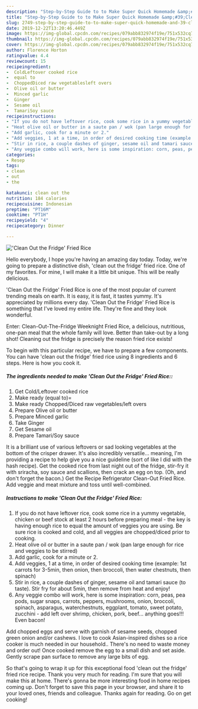```yaml
---
description: "Step-by-Step Guide to to Make Super Quick Homemade &amp;#39;Clean Out the Fridge&amp;#39; Fried Rice"
title: "Step-by-Step Guide to to Make Super Quick Homemade &amp;#39;Clean Out the Fridge&amp;#39; Fried Rice"
slug: 2749-step-by-step-guide-to-to-make-super-quick-homemade-and-39-clean-out-the-fridge-and-39-fried-rice
date: 2019-12-22T13:20:46.449Z
image: https://img-global.cpcdn.com/recipes/079abb832974f19e/751x532cq70/clean-out-the-fridge-fried-rice-recipe-main-photo.jpg
thumbnail: https://img-global.cpcdn.com/recipes/079abb832974f19e/751x532cq70/clean-out-the-fridge-fried-rice-recipe-main-photo.jpg
cover: https://img-global.cpcdn.com/recipes/079abb832974f19e/751x532cq70/clean-out-the-fridge-fried-rice-recipe-main-photo.jpg
author: Florence Horton
ratingvalue: 4.4
reviewcount: 15
recipeingredient:
-  ColdLeftover cooked rice
-  equal to
-  ChoppedDiced raw vegetablesleft overs
-  Olive oil or butter
-  Minced garlic
-  Ginger
-  Sesame oil
-  TamariSoy sauce
recipeinstructions:
- "If you do not have leftover rice, cook some rice in a yummy vegetable, chicken or beef stock at least 2 hours before preparing meal - the key is having enough rice to equal the amount of veggies you are using. Be sure rice is cooked and cold, and all veggies are chopped/diced prior to cooking."
- "Heat olive oil or butter in a saute pan / wok (pan large enough for rice and veggies to be stirred)"
- "Add garlic, cook for a minute or 2."
- "Add veggies, 1 at a time, in order of desired cooking time (example: 1st carrots for 3-5min, then onion, then broccoli, then water chestnuts, then spinach)"
- "Stir in rice, a couple dashes of ginger, sesame oil and tamari sauce (to taste). Stir fry for about 5min, then remove from heat and enjoy!"
- "Any veggie combo will work, here is some inspiration: corn, peas, pea pods, sugar snaps, carrots, peppers, mushrooms, onion, broccoli, spinach, asparagus, waterchestnuts, eggplant, tomato, sweet potato, zucchini - add left over shrimp, chicken, pork, beef... anything goes!!! Even bacon!"
categories:
- Resep
tags:
- clean
- out
- the

katakunci: clean out the
nutrition: 184 calories
recipecuisine: Indonesian
preptime: "PT16M"
cooktime: "PT1H"
recipeyield: "4"
recipecategory: Dinner

---
```



![&#39;Clean Out the Fridge&#39; Fried Rice](https://img-global.cpcdn.com/recipes/079abb832974f19e/751x532cq70/clean-out-the-fridge-fried-rice-recipe-main-photo.jpg)

Hello everybody, I hope you're having an amazing day today. Today, we're going to prepare a distinctive dish, &#39;clean out the fridge&#39; fried rice. One of my favorites. For mine, I will make it a little bit unique. This will be really delicious.

&#39;Clean Out the Fridge&#39; Fried Rice is one of the most popular of current trending meals on earth. It is easy, it is fast, it tastes yummy. It's appreciated by millions every day. &#39;Clean Out the Fridge&#39; Fried Rice is something that I've loved my entire life. They're fine and they look wonderful.

Enter: Clean-Out-The-Fridge Weeknight Fried Rice, a delicious, nutritious, one-pan meal that the whole family will love. Better than take-out by a long shot! Cleaning out the fridge is precisely the reason fried rice exists!


To begin with this particular recipe, we have to prepare a few components. You can have &#39;clean out the fridge&#39; fried rice using 8 ingredients and 6 steps. Here is how you cook it.

##### The ingredients needed to make &#39;Clean Out the Fridge&#39; Fried Rice::

1. Get  Cold/Leftover cooked rice
1. Make ready  (equal to)=
1. Make ready  Chopped/Diced raw vegetables/left overs
1. Prepare  Olive oil or butter
1. Prepare  Minced garlic
1. Take  Ginger
1. Get  Sesame oil
1. Prepare  Tamari/Soy sauce


It is a brilliant use of various leftovers or sad looking vegetables at the bottom of the crisper drawer. It&#39;s also incredibly versatile… meaning, I&#39;m providing a recipe to help give you a nice guideline (sort of like I did with the hash recipe). Get the cooked rice from last night out of the fridge, stir-fry it with sriracha, soy sauce and scallions, then crack an egg on top. (Oh, and don&#39;t forget the bacon.) Get the Recipe Refrigerator Clean-Out Fried Rice. Add veggie and meat mixture and toss until well-combined. 

##### Instructions to make &#39;Clean Out the Fridge&#39; Fried Rice:

1. If you do not have leftover rice, cook some rice in a yummy vegetable, chicken or beef stock at least 2 hours before preparing meal - the key is having enough rice to equal the amount of veggies you are using. Be sure rice is cooked and cold, and all veggies are chopped/diced prior to cooking.
1. Heat olive oil or butter in a saute pan / wok (pan large enough for rice and veggies to be stirred)
1. Add garlic, cook for a minute or 2.
1. Add veggies, 1 at a time, in order of desired cooking time (example: 1st carrots for 3-5min, then onion, then broccoli, then water chestnuts, then spinach)
1. Stir in rice, a couple dashes of ginger, sesame oil and tamari sauce (to taste). Stir fry for about 5min, then remove from heat and enjoy!
1. Any veggie combo will work, here is some inspiration: corn, peas, pea pods, sugar snaps, carrots, peppers, mushrooms, onion, broccoli, spinach, asparagus, waterchestnuts, eggplant, tomato, sweet potato, zucchini - add left over shrimp, chicken, pork, beef... anything goes!!! Even bacon!


Add chopped eggs and serve with garnish of sesame seeds, chopped green onion and/or cashews. I love to cook Asian-inspired dishes so a rice cooker is much needed in our household.. There&#39;s no need to waste money and order out! Once cooked remove the egg to a small dish and set aside. Gently scrape pan surface to remove any large bits of egg. 

So that's going to wrap it up for this exceptional food &#39;clean out the fridge&#39; fried rice recipe. Thank you very much for reading. I'm sure that you will make this at home. There's gonna be more interesting food in home recipes coming up. Don't forget to save this page in your browser, and share it to your loved ones, friends and colleague. Thanks again for reading. Go on get cooking!

